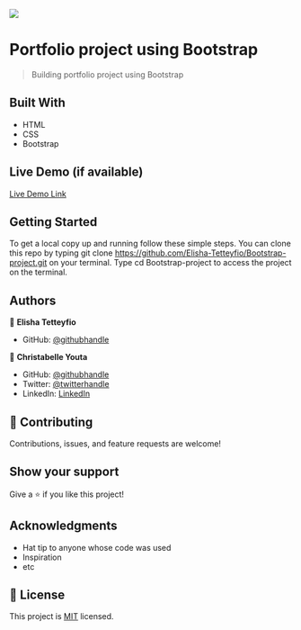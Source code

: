 ![](https://img.shields.io/badge/Microverse-blueviolet)

# Portfolio project using Bootstrap

> Building portfolio project using Bootstrap


## Built With

- HTML
- CSS
- Bootstrap

## Live Demo (if available)

[Live Demo Link](https://livedemo.com)


## Getting Started

To get a local copy up and running follow these simple steps.
You can clone this repo by typing git clone https://github.com/Elisha-Tetteyfio/Bootstrap-project.git on your terminal.
Type cd Bootstrap-project to access the project on the terminal.



## Authors

👤 **Elisha Tetteyfio**

- GitHub: [@githubhandle](https://github.com/Elisha-Tetteyfio)

👤 **Christabelle Youta**

- GitHub: [@githubhandle](https://github.com/githubhandle)
- Twitter: [@twitterhandle](https://twitter.com/twitterhandle)
- LinkedIn: [LinkedIn](https://linkedin.com/in/linkedinhandle)

## 🤝 Contributing

Contributions, issues, and feature requests are welcome!

## Show your support

Give a ⭐️ if you like this project!

## Acknowledgments

- Hat tip to anyone whose code was used
- Inspiration
- etc

## 📝 License

This project is [MIT](./MIT.md) licensed.
